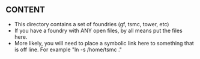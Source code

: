## CONTENT
* This directory contains a set of foundries (gf, tsmc, tower, etc)
* If you have a foundry with ANY open files, by all means put the files here.
* More likely, you will need to place a symbolic link here to something that
  is off line. For example "ln -s /home/tsmc ."